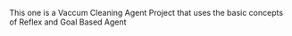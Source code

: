 This one is a Vaccum Cleaning Agent Project that uses the basic concepts of Reflex and Goal Based Agent
